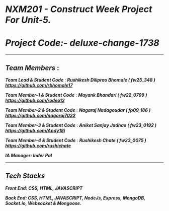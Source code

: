 
# ***NXM201 - Construct Week Project For Unit-5.***

# ***Project Code:-  deluxe-change-1738***

***

## ***Team Members*** :

***Team Lead & Student Code***    : ***Rushikesh Diliprao Bhomale ( fw25_348 ) https://github.com/rbhomale17***

***Team Member-1 & Student Code*** : ***Mayank Bhandari ( fw22_0799 ) https://github.com/rodeo12***

***Team Member-2 & Student Code*** : ***Nagaraj Nadagoudar ( fp09_186 ) https://github.com/nagaraj7022***

***Team Member-3 & Student Code*** : ***Aniket Sanjay Jadhao ( fw23_0192 ) https://github.com/Andy18j***

***Team Member-4 & Student Code*** : ***Rushikesh Chate ( fw23_0075 ) https://github.com/rushichate***

***IA Manager: Inder Pal***

***

## ***Tech Stacks***

***Front End: CSS, HTML, JAVASCRIPT***

***Back End: CSS, HTML, JAVASCRIPT, NodeJs, Express, MongoDB, Socket.io, Websocket & Mongoose.***

